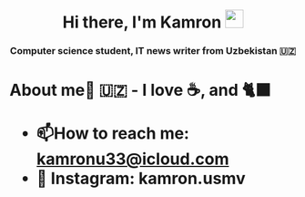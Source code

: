 

<h1 align="center">Hi there, I'm Kamron</a> 
<img src="https://github.com/blackcater/blackcater/raw/main/images/Hi.gif" height="32"/></h1>
<h3 align="center">Computer science student, IT news writer from Uzbekistan 🇺🇿  </h3>



<h1 >About me🤙 </a>
🇺🇿
- I love ☕, and 🐈‍⬛ 

- :mailbox:How to reach me: kamronu33@icloud.com
- 📸 Instagram: kamron.usmv
